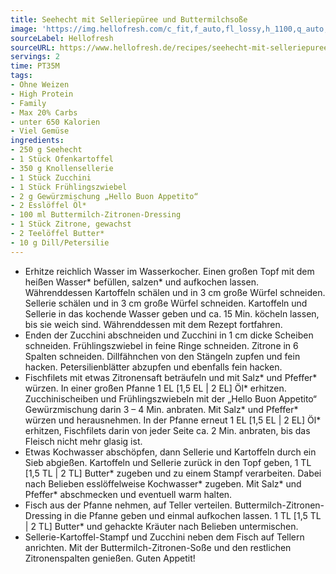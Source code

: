 ```yaml
---
title: Seehecht mit Selleriepüree und Buttermilchsoße
image: 'https://img.hellofresh.com/c_fit,f_auto,fl_lossy,h_1100,q_auto,w_2600/hellofresh_s3/image/seehecht-mit-selleriepuree-und-buttermilchsosze-8d6e2141.jpg'
sourceLabel: Hellofresh
sourceURL: https://www.hellofresh.de/recipes/seehecht-mit-selleriepuree-und-buttermilchsosze-62cd7694cf898a11210580d3
servings: 2
time: PT35M
tags:
- Ohne Weizen
- High Protein
- Family
- Max 20% Carbs
- unter 650 Kalorien
- Viel Gemüse
ingredients:
- 250 g Seehecht
- 1 Stück Ofenkartoffel
- 350 g Knollensellerie
- 1 Stück Zucchini
- 1 Stück Frühlingszwiebel
- 2 g Gewürzmischung „Hello Buon Appetito“
- 2 Esslöffel Öl*
- 100 ml Buttermilch-Zitronen-Dressing
- 1 Stück Zitrone, gewachst
- 2 Teelöffel Butter*
- 10 g Dill/Petersilie
---
```


- Erhitze reichlich Wasser im Wasserkocher.  Einen großen Topf mit dem heißen Wasser\* befüllen, salzen\* und aufkochen lassen.  Währenddessen Kartoffeln schälen und in 3 cm große Würfel schneiden.  Sellerie schälen und in 3 cm große Würfel schneiden. Kartoffeln und Sellerie in das kochende Wasser geben und ca. 15 Min. köcheln lassen, bis sie weich sind.  Währenddessen mit dem Rezept fortfahren.
- Enden der Zucchini abschneiden und Zucchini in 1 cm dicke Scheiben schneiden.  Frühlingszwiebel in feine Ringe schneiden.  Zitrone in 6 Spalten schneiden.  Dillfähnchen von den Stängeln zupfen und fein hacken.  Petersilienblätter abzupfen und ebenfalls fein hacken.
- Fischfilets mit etwas Zitronensaft beträufeln und mit Salz\* und Pfeffer\* würzen.  In einer großen Pfanne 1 EL [1,5 EL | 2 EL] Öl\* erhitzen. Zucchinischeiben und Frühlingszwiebeln mit der „Hello Buon Appetito“ Gewürzmischung darin 3 – 4 Min. anbraten. Mit Salz\* und Pfeffer\* würzen und herausnehmen. In der Pfanne erneut 1 EL [1,5 EL | 2 EL] Öl\* erhitzen, Fischfilets darin von jeder Seite ca. 2 Min. anbraten, bis das Fleisch nicht mehr glasig ist.
- Etwas Kochwasser abschöpfen, dann Sellerie und Kartoffeln durch ein Sieb abgießen. Kartoffeln und Sellerie zurück in den Topf geben, 1 TL [1,5 TL | 2 TL] Butter\* zugeben und zu einem Stampf verarbeiten. Dabei nach Belieben esslöffelweise Kochwasser\* zugeben. Mit Salz\* und Pfeffer\* abschmecken und eventuell warm halten.
- Fisch aus der Pfanne nehmen, auf Teller verteilen. Buttermilch-Zitronen-Dressing in die Pfanne geben und einmal aufkochen lassen. 1 TL [1,5 TL | 2 TL] Butter\* und gehackte Kräuter nach Belieben untermischen.
- Sellerie-Kartoffel-Stampf und Zucchini neben dem Fisch auf Tellern anrichten. Mit der Buttermilch-Zitronen-Soße und den restlichen Zitronenspalten genießen.  Guten Appetit!

